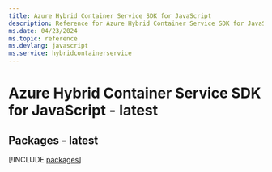 ```yaml
---
title: Azure Hybrid Container Service SDK for JavaScript
description: Reference for Azure Hybrid Container Service SDK for JavaScript
ms.date: 04/23/2024
ms.topic: reference
ms.devlang: javascript
ms.service: hybridcontainerservice
---
```

# Azure Hybrid Container Service SDK for JavaScript - latest
## Packages - latest
[!INCLUDE [packages](hybrid-container-service-index.md)]